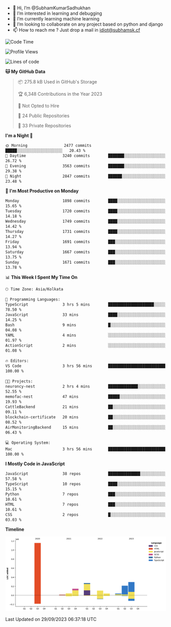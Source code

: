 - 👋 Hi, I’m @SubhamKumarSadhukhan
- 👀 I’m interested in learning and debugging
- 🌱 I’m currently learning machine learning
- 💞️ I’m looking to collaborate on any project based on python and django
- 📫 How to reach me ?
      Just drop a mail in idiot@subhamsk.cf

<!---
SubhamKumarSadhukhan/SubhamKumarSadhukhan is a ✨ special ✨ repository because its `README.md` (this file) appears on your GitHub profile.
You can click the Preview link to take a look at your changes.
--->


<!--START_SECTION:waka-->
![Code Time](http://img.shields.io/badge/Code%20Time-1%2C581%20hrs%2056%20mins-blue)

![Profile Views](http://img.shields.io/badge/Profile%20Views-20-blue)

![Lines of code](https://img.shields.io/badge/From%20Hello%20World%20I%27ve%20Written-2.3%20million%20lines%20of%20code-blue)

**🐱 My GitHub Data** 

> 📦 275.8 kB Used in GitHub's Storage 
 > 
> 🏆 6,348 Contributions in the Year 2023
 > 
> 🚫 Not Opted to Hire
 > 
> 📜 24 Public Repositories 
 > 
> 🔑 33 Private Repositories 
 > 
**I'm a Night 🦉** 

```text
🌞 Morning                2477 commits        █████░░░░░░░░░░░░░░░░░░░░   20.43 % 
🌆 Daytime                3240 commits        ███████░░░░░░░░░░░░░░░░░░   26.72 % 
🌃 Evening                3563 commits        ███████░░░░░░░░░░░░░░░░░░   29.38 % 
🌙 Night                  2847 commits        ██████░░░░░░░░░░░░░░░░░░░   23.48 % 
```
📅 **I'm Most Productive on Monday** 

```text
Monday                   1898 commits        ████░░░░░░░░░░░░░░░░░░░░░   15.65 % 
Tuesday                  1720 commits        ████░░░░░░░░░░░░░░░░░░░░░   14.18 % 
Wednesday                1749 commits        ████░░░░░░░░░░░░░░░░░░░░░   14.42 % 
Thursday                 1731 commits        ████░░░░░░░░░░░░░░░░░░░░░   14.27 % 
Friday                   1691 commits        ███░░░░░░░░░░░░░░░░░░░░░░   13.94 % 
Saturday                 1667 commits        ███░░░░░░░░░░░░░░░░░░░░░░   13.75 % 
Sunday                   1671 commits        ███░░░░░░░░░░░░░░░░░░░░░░   13.78 % 
```


📊 **This Week I Spent My Time On** 

```text
🕑︎ Time Zone: Asia/Kolkata

💬 Programming Languages: 
TypeScript               3 hrs 5 mins        ████████████████████░░░░░   78.50 % 
JavaScript               33 mins             ████░░░░░░░░░░░░░░░░░░░░░   14.25 % 
Bash                     9 mins              █░░░░░░░░░░░░░░░░░░░░░░░░   04.08 % 
YAML                     4 mins              ░░░░░░░░░░░░░░░░░░░░░░░░░   01.97 % 
ActionScript             2 mins              ░░░░░░░░░░░░░░░░░░░░░░░░░   01.08 % 

🔥 Editors: 
VS Code                  3 hrs 56 mins       █████████████████████████   100.00 % 

🐱‍💻 Projects: 
neuroncy-nest            2 hrs 4 mins        █████████████░░░░░░░░░░░░   52.55 % 
memofac-nest             47 mins             █████░░░░░░░░░░░░░░░░░░░░   19.93 % 
CattleBackend            21 mins             ██░░░░░░░░░░░░░░░░░░░░░░░   09.11 % 
blockchain-certificate   20 mins             ██░░░░░░░░░░░░░░░░░░░░░░░   08.52 % 
AirMonitoringBackend     15 mins             ██░░░░░░░░░░░░░░░░░░░░░░░   06.43 % 

💻 Operating System: 
Mac                      3 hrs 56 mins       █████████████████████████   100.00 % 
```

**I Mostly Code in JavaScript** 

```text
JavaScript               38 repos            ██████████████░░░░░░░░░░░   57.58 % 
TypeScript               10 repos            ████░░░░░░░░░░░░░░░░░░░░░   15.15 % 
Python                   7 repos             ███░░░░░░░░░░░░░░░░░░░░░░   10.61 % 
HTML                     7 repos             ███░░░░░░░░░░░░░░░░░░░░░░   10.61 % 
CSS                      2 repos             █░░░░░░░░░░░░░░░░░░░░░░░░   03.03 % 
```



**Timeline**

![Lines of Code chart](https://raw.githubusercontent.com/SubhamKumarSadhukhan/SubhamKumarSadhukhan/main/assets/bar_graph.png)


 Last Updated on 29/09/2023 06:37:18 UTC
<!--END_SECTION:waka-->
